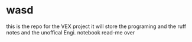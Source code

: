 # wasd

this is the repo for the VEX project it will store the programing and the ruff notes and the unoffical Engi. notebook
read-me over
